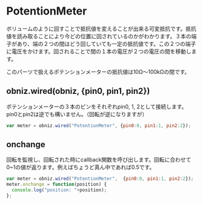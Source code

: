 # PotentionMeter
ボリュームのように回すことで抵抗値を変えることが出来る可変抵抗です。抵抗値を読み取ることにより今どの位置に回されているのかがわかります。３本の端子があり、端の２つの間はどう回していても一定の抵抗値です。この２つの端子に電圧をかけます。回されることで間の１本の電圧が２つの電圧の間を移動します。

このパーツで扱えるポテンションメーターの抵抗値は10Ω〜100kΩの間です。

## obniz.wired(obniz, {pin0, pin1, pin2})
ポテンションメーターの３本のピンをそれぞれpin0, 1, 2として接続します。pin0とpin2は逆でも構いません。（回転が逆になりますが）
```Javascript
var meter = obniz.wired("PotentionMeter", {pin0:0, pin1:1, pin2:2});
```
## onchange 
回転を監視し、回転された時にcallback関数を呼び出します。回転に合わせて0~1の値が返ります。例えばちょうど真ん中であれば0.5です。
```Javascript
var meter = obniz.wired("PotentionMeter",  {pin0:0, pin1:1, pin2:2});
meter.onchange = function(position) {
  console.log("position: "+position);
};
```